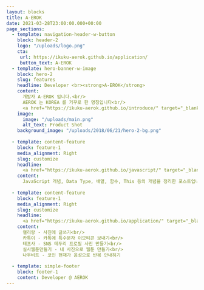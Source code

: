 ```yaml
---
layout: blocks
title: A-EROK
date: 2021-03-28T23:00:00.000+00:00
page_sections:
  - template: navigation-header-w-button
    block: header-2
    logo: "/uploads/logo.png"  
    cta:
     url: https://ikuku-aerok.github.io/application/
     button_text: A-EROK
  - template: hero-banner-w-image
    block: hero-2
    slug: features
    headline: Developer <br><strong>A-EROK</strong>
    content:
      개발자 A-EROK 입니다.<br/>
      AEROK 는 KOREA 를 거꾸로 한 명칭입니다<br/>
      <a href="https://ikuku-aerok.github.io/introduce/" target="_blank" style="color:#fff;text-decoration:none;">[ 개발자 소개 및 주요 경력 바로가기 ]</a>
    image:
      image: "/uploads/main.png"
      alt_text: Product Shot
    background_image: "/uploads/2018/06/21/hero-2-bg.png"
  
  - template: content-feature
    block: feature-1
    media_alignment: Right
    slug: customize
    headline:
      <a href="https://ikuku-aerok.github.io/javascript/" target="_blank" style="color:#000;text-decoration:none;"><strong>JavaScript</strong><span class="light">&nbsp;- 기본 개념 정리</span></
    content: 
      JavaScript 개념, Data Type, 배열, 함수, This 등의 개념을 정리한 포스트입니다.
  
  - template: content-feature
    block: feature-1
    media_alignment: Right
    slug: customize
    headline:
      <a href="https://ikuku-aerok.github.io/application/" target="_blank" style="color:#000;text-decoration:none;"><strong>Android Application</strong><span class="light">&nbsp;- AEROK 가 만든 Android Application 입니다.</span></
    content: 
      캘리랑 - 사진에 글쓰기<br/>
      카특이 - 카톡에 특수문자 이모티콘 보내기<br/>
      테프사 - SNS 테두리 프로필 사진 만들기<br/>
      실사웹툰만들기 - 내 사진으로 웹툰 만들기<br/>
      나우비트 - 코인 현재가 음성으로 반복 안내하기
  
  - template: simple-footer
    block: footer-1
    content: Developer @ AEROK
---
```

